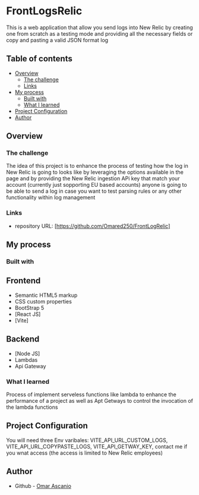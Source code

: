 # FrontLogsRelic
This is a web application that allow you send logs into New Relic by creating one from scratch as a testing mode and providing all the necessary fields or copy and pasting a valid JSON format log 

## Table of contents

- [Overview](#overview)
  - [The challenge](#the-challenge)
  - [Links](#links)
- [My process](#my-process)
  - [Built with](#built-with)
  - [What I learned](#what-i-learned)
- [Project Configuration](#project-configuration)
- [Author](#author)

## Overview

### The challenge

The idea of this project is to enhance the process of testing how the log in New Relic is going to looks like by leveraging the options available in the page and by providing 
the New Relic ingestion APi key that match your account (currently just sopporting EU based accounts) anyone is going to be able to send a log in case you want to test parsing rules or any other functionality 
within log management

### Links

- repository URL: [https://github.com/Omared250/FrontLogRelic]

## My process

### Built with

## Frontend

- Semantic HTML5 markup
- CSS custom properties
- BootStrap 5
- [React JS]
- [Vite]

## Backend

- [Node JS]
- Lambdas
- Api Gateway

### What I learned

Process of implement serveless functions like lambda to enhance the performance of a project as well as Apt Getways to control the invocation of the lambda functions

## Project Configuration

You will need three Env varibales: VITE_API_URL_CUSTOM_LOGS, VITE_API_URL_COPYPASTE_LOGS, VITE_API_GETWAY_KEY, contact me if you wnat access (the access is limited to New Relic employees)

## Author

- Github - [Omar Ascanio](https://github.com/Omared250)
